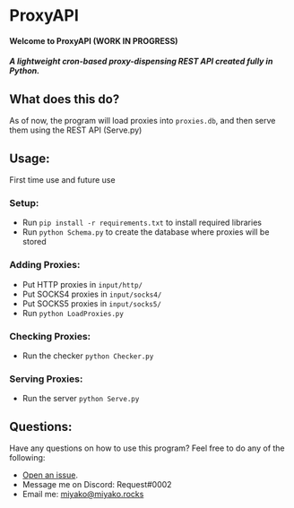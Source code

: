 # ProxyAPI
#### Welcome to ProxyAPI (WORK IN PROGRESS)
##### A lightweight cron-based proxy-dispensing REST API created fully in Python.

## What does this do?
As of now, the program will load proxies into ``proxies.db``, and then serve them using the REST API (Serve.py)

## Usage:
First time use and future use
### Setup:
  - Run ``pip install -r requirements.txt`` to install required libraries
  - Run ``python Schema.py`` to create the database where proxies will be stored
### Adding Proxies:
  - Put HTTP proxies in `input/http/`
  - Put SOCKS4 proxies in `input/socks4/`
  - Put SOCKS5 proxies in `input/socks5/`
  - Run `python LoadProxies.py`
### Checking Proxies:
  - Run the checker ``python Checker.py``
### Serving Proxies:
  - Run the server ``python Serve.py``

## Questions:
Have any questions on how to use this program? Feel free to do any of the following:
  - [Open an issue](https://github.com/MiyakoYakota/ProxyAPI/issues/new).
  - Message me on Discord: Request#0002
  - Email me: <miyako@miyako.rocks>
